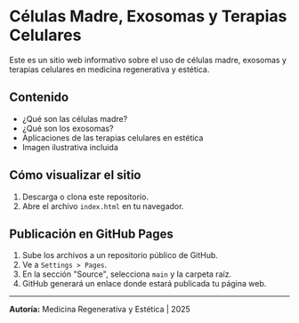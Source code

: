 # Células Madre, Exosomas y Terapias Celulares

Este es un sitio web informativo sobre el uso de células madre, exosomas y terapias celulares en medicina regenerativa y estética.

## Contenido

- ¿Qué son las células madre?
- ¿Qué son los exosomas?
- Aplicaciones de las terapias celulares en estética
- Imagen ilustrativa incluida

## Cómo visualizar el sitio

1. Descarga o clona este repositorio.
2. Abre el archivo `index.html` en tu navegador.

## Publicación en GitHub Pages

1. Sube los archivos a un repositorio público de GitHub.
2. Ve a `Settings > Pages`.
3. En la sección "Source", selecciona `main` y la carpeta raíz.
4. GitHub generará un enlace donde estará publicada tu página web.

---

**Autoría:** Medicina Regenerativa y Estética | 2025

